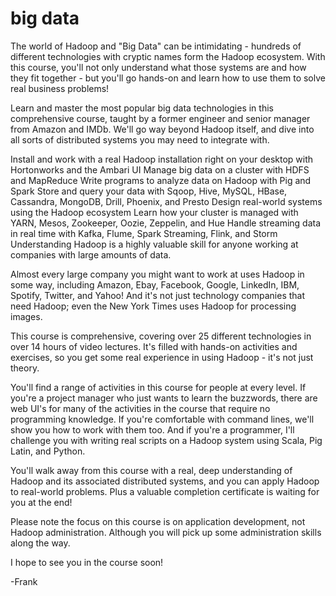 # big data

The world of Hadoop and "Big Data" can be intimidating - hundreds of different technologies with cryptic names form the Hadoop ecosystem. With this course, you'll not only understand what those systems are and how they fit together - but you'll go hands-on and learn how to use them to solve real business problems!

Learn and master the most popular big data technologies in this comprehensive course, taught by a former engineer and senior manager from Amazon and IMDb. We'll go way beyond Hadoop itself, and dive into all sorts of distributed systems you may need to integrate with.

Install and work with a real Hadoop installation right on your desktop with Hortonworks and the Ambari UI
Manage big data on a cluster with HDFS and MapReduce
Write programs to analyze data on Hadoop with Pig and Spark
Store and query your data with Sqoop, Hive, MySQL, HBase, Cassandra, MongoDB, Drill, Phoenix, and Presto
Design real-world systems using the Hadoop ecosystem
Learn how your cluster is managed with YARN, Mesos, Zookeeper, Oozie, Zeppelin, and Hue
Handle streaming data in real time with Kafka, Flume, Spark Streaming, Flink, and Storm
Understanding Hadoop is a highly valuable skill for anyone working at companies with large amounts of data.

Almost every large company you might want to work at uses Hadoop in some way, including Amazon, Ebay, Facebook, Google, LinkedIn, IBM,  Spotify, Twitter, and Yahoo! And it's not just technology companies that need Hadoop; even the New York Times uses Hadoop for processing images.

This course is comprehensive, covering over 25 different technologies in over 14 hours of video lectures. It's filled with hands-on activities and exercises, so you get some real experience in using Hadoop - it's not just theory.

You'll find a range of activities in this course for people at every level. If you're a project manager who just wants to learn the buzzwords, there are web UI's for many of the activities in the course that require no programming knowledge. If you're comfortable with command lines, we'll show you how to work with them too. And if you're a programmer, I'll challenge you with writing real scripts on a Hadoop system using Scala, Pig Latin, and Python.

You'll walk away from this course with a real, deep understanding of Hadoop and its associated distributed systems, and you can apply Hadoop to real-world problems. Plus a valuable completion certificate is waiting for you at the end! 

Please note the focus on this course is on application development, not Hadoop administration. Although you will pick up some administration skills along the way.

I hope to see you in the course soon!

-Frank

